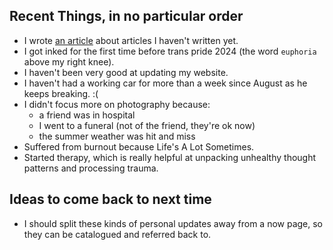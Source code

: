 ## Recent Things, in no particular order

- I wrote [an article](/blog/articles-i-might-finish-someday/) about articles I
  haven't written yet.
- I got inked for the first time before trans pride 2024 (the word `euphoria`
  above my right knee).
- I haven't been very good at updating my website.
- I haven't had a working car for more than a week since August as he keeps
  breaking. :(
- I didn't focus more on photography because:
  - a friend was in hospital
  - I went to a funeral (not of the friend, they're ok now)
  - the summer weather was hit and miss
- Suffered from burnout because Life's A Lot Sometimes.
- Started therapy, which is really helpful at unpacking unhealthy thought
  patterns and processing trauma.

## Ideas to come back to next time

- I should split these kinds of personal updates away from a now page, so they
  can be catalogued and referred back to.
